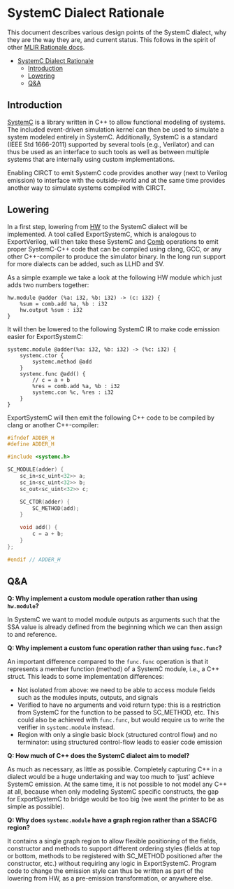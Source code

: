 # SystemC Dialect Rationale

This document describes various design points of the SystemC dialect, why they
are the way they are, and current status. This follows in the spirit of other
[MLIR Rationale docs](https://mlir.llvm.org/docs/Rationale/).

- [SystemC Dialect Rationale](#systemc-dialect-rationale)
  - [Introduction](#introduction)
  - [Lowering](#lowering)
  - [Q&A](#qa)


## Introduction

[SystemC](https://en.wikipedia.org/wiki/SystemC) is a library written in C++
to allow functional modeling of systems. The included event-driven simulation
kernel can then be used to simulate a system modeled entirely in SystemC.
Additionally, SystemC is a standard (IEEE Std 1666-2011) supported by several
tools (e.g., Verilator) and can thus be used as an interface to such tools as
well as between multiple systems that are internally using custom
implementations.

Enabling CIRCT to emit SystemC code provides another way (next to Verilog
emission) to interface with the outside-world and at the same time
provides another way to simulate systems compiled with CIRCT.

## Lowering

In a first step, lowering from [HW](https://circt.llvm.org/docs/Dialects/HW/)
to the SystemC dialect will be implemented. A tool called ExportSystemC,
which is analogous to ExportVerilog, will then take these SystemC and
[Comb](https://circt.llvm.org/docs/Dialects/Comb/) operations to emit proper
SystemC-C++ code that can be compiled using clang, GCC, or any other
C++-compiler to produce the simulator binary. In the long run support for more
dialects can be added, such as LLHD and SV.

As a simple example we take a look at the following HW module which just adds
two numbers together:

```mlir
hw.module @adder (%a: i32, %b: i32) -> (c: i32) {
    %sum = comb.add %a, %b : i32
    hw.output %sum : i32
}
```

It will then be lowered to the following SystemC IR to make code emission
easier for ExportSystemC:

```mlir
systemc.module @adder(%a: i32, %b: i32) -> (%c: i32) {
    systemc.ctor {
        systemc.method @add
    }
    systemc.func @add() {
        // c = a + b
        %res = comb.add %a, %b : i32
        systemc.con %c, %res : i32
    }
}
```

ExportSystemC will then emit the following C++ code to be compiled by clang or
another C++-compiler:

```cpp
#ifndef ADDER_H
#define ADDER_H

#include <systemc.h>

SC_MODULE(adder) {
    sc_in<sc_uint<32>> a;
    sc_in<sc_uint<32>> b;
    sc_out<sc_uint<32>> c;

    SC_CTOR(adder) {
        SC_METHOD(add);
    }

    void add() {
        c = a + b;
    }
};

#endif // ADDER_H
```


## Q&A

**Q: Why implement a custom module operation rather than using `hw.module`?**

In SystemC we want to model module outputs as arguments such that the SSA value
is already defined from the beginning which we can then assign to and reference.

**Q: Why implement a custom func operation rather than using `func.func`?**

An important difference compared to the `func.func` operation is that it
represents a member function (method) of a SystemC module, i.e., a C++ struct.
This leads to some implementation differences:
* Not isolated from above: we need to be able to access module fields such as
  the modules inputs, outputs, and signals
* Verified to have no arguments and void return type: this is a restriction
  from SystemC for the function to be passed to SC_METHOD, etc. This could 
  also be achieved with `func.func`, but would require us to write the verifier
  in `systemc.module` instead.
* Region with only a single basic block (structured control flow) and no
  terminator: using structured control-flow leads to easier code emission

**Q: How much of C++ does the SystemC dialect aim to model?**

As much as necessary, as little as possible. Completely capturing C++ in a
dialect would be a huge undertaking and way too much to 'just' achieve SystemC
emission. At the same time, it is not possible to not model any C++ at all,
because when only modeling SystemC specific constructs, the gap for
ExportSystemC to bridge would be too big (we want the printer to be as simple
as possible).

**Q: Why does `systemc.module` have a graph region rather than a SSACFG region?**

It contains a single graph region to allow flexible positioning of the fields,
constructor and methods to support different ordering styles (fields at top
or bottom, methods to be registered with SC_METHOD positioned after the
constructor, etc.) without requiring any logic in ExportSystemC. Program code
to change the emission style can thus be written as part of the lowering from
HW, as a pre-emission transformation, or anywhere else.
